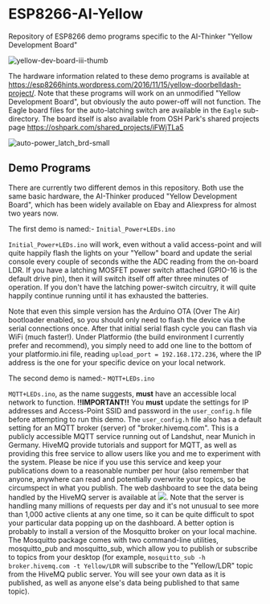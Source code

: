 # ESP8266-AI-Yellow
Repository of ESP8266 demo programs specific to the AI-Thinker "Yellow Development Board"

![yellow-dev-board-iii-thumb](https://cloud.githubusercontent.com/assets/10677593/20459431/3681a340-af04-11e6-9c0b-52d5cf59e60a.jpg)

The hardware information related to these demo programs is available at <https://esp8266hints.wordpress.com/2016/11/15/yellow-doorbelldash-project/>.  Note that these programs will work on an unmodified "Yellow Development Board", but obviously the auto power-off will not function. The Eagle board files for the auto-latching switch are available in the `Eagle` sub-directory.  The board itself is also available from OSH Park's shared projects page <https://oshpark.com/shared_projects/iFWjTLa5>

![auto-power_latch_brd-small](https://cloud.githubusercontent.com/assets/10677593/20459406/88b76ee8-af03-11e6-97fc-fa292a8005d8.png)


## Demo Programs

There are currently two different demos in this repository.  Both use the same basic hardware, the AI-Thinker produced "Yellow Development Board", which has been widely available on Ebay and Aliexpress for almost two years now.

The first demo is named:- `Initial_Power+LEDs.ino`

`Initial_Power+LEDs.ino` will work, even without a valid access-point and will quite happily flash the lights on your "Yellow" board and update the serial console every couple of seconds withe the ADC reading from the on-board LDR.  If you have a latching MOSFET power switch attached (GPIO-16 is the default drive pin), then it will switch itself off after three minutes of operation.  If you don't have the latching power-switch circuitry, it will quite happily continue running until it has exhausted the batteries.


Note that even this simple version has the Arduino OTA (Over The Air) bootloader enabled, so you should only need to flash the device via the serial connections once.  After that initial serial flash cycle you can flash via WiFi (much faster!).  Under Platformio (the build environment I currently prefer and recommend), you simply need to add one line to the bottom of your platformio.ini file, reading `upload_port = 192.168.172.236`, where the IP address is the one for your specific device on your local network.

The second demo is named:- `MQTT+LEDs.ino`

`MQTT+LEDs.ino`, as the name suggests, **must** have an accessible local network to function.  **!!IMPORTANT!!** You **must** update the settings for IP addresses and Access-Point SSID and password in the `user_config.h` file before attempting to run this demo.  The `user_config.h` file also has a default setting for an MQTT broker (server) of "broker.hivemq.com".  This is a publicly accessible MQTT service running out of Landshut, near Munich in Germany.  HiveMQ provide tutorials and support for MQTT, as well as providing this free service to allow users like you and me to experiment with the system.  Please be nice if you use this service and keep your publications down to a reasonable number per hour (also remember that anyone, anywhere can read and potentially overwrite your topics, so be circumspect in what you publish.  The web dashboard to see the data being handled by the HiveMQ server is available at ![](http://www.mqtt-dashboard.com/).  Note that the server is handling many millions of requests per day and it's not unusual to see more than 1,000 active clients at any one time, so it can be quite difficult to spot your particular data popping up on the dashboard.  A better option is probably to install a version of the Mosquitto broker on your local machine.  The Mosquitto package comes with two command-line utilities, mosquitto_pub and mosquitto_sub, which allow you to publish or subscribe to topics from your desktop (for example, `mosquitto_sub -h broker.hivemq.com -t Yellow/LDR` will subscribe to the "Yellow/LDR" topic from the HiveMQ public server.  You will see your own data as it is published, as well as anyone else's data being published to that same topic).
